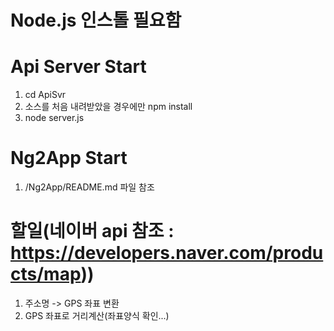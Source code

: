 # Node.js 인스톨 필요함
# Api Server Start
1. cd ApiSvr
2. 소스를 처음 내려받았을 경우에만
   npm install
3. node server.js
# Ng2App Start
1. /Ng2App/README.md 파일 참조
# 할일(네이버 api 참조 : https://developers.naver.com/products/map))
1. 주소명 -> GPS  좌표 변환 
2. GPS 좌표로 거리계산(좌표양식 확인...)
